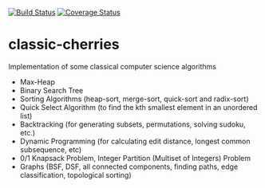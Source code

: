 [![Build Status](https://secure.travis-ci.org/dpaukov/classic-cherries.svg)](http://travis-ci.org/dpaukov/classic-cherries) [![Coverage Status](https://coveralls.io/repos/github/dpaukov/classic-cherries/badge.svg?branch=master)](https://coveralls.io/github/dpaukov/classic-cherries?branch=master)


# classic-cherries
Implementation of some classical computer science algorithms

- Max-Heap
- Binary Search Tree
- Sorting Algorithms (heap-sort, merge-sort, quick-sort and radix-sort)
- Quick Select Algorithm (to find the kth smallest element in an unordered list)
- Backtracking (for generating subsets, permutations, solving sudoku, etc.)
- Dynamic Programming (for calculating edit distance, longest common subsequence, etc)
- 0/1 Knapsack Problem, Integer Partition (Multiset of Integers) Problem
- Graphs (BSF, DSF, all connected components, finding paths, edge classification, topological sorting)